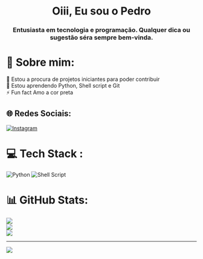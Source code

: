 <h1 align="center">Oiii, Eu sou o Pedro</h1>
<h3 align="center">Entusiasta em tecnologia e programação. Qualquer dica ou sugestão séra sempre bem-vinda.</h3>

# 💫 Sobre mim:
👯 Estou a procura de projetos iniciantes para poder contribuir<br>🌱 Estou aprendendo Python, Shell script e Git<br>⚡ Fun fact Amo a cor preta


## 🌐 Redes Sociais:
[![Instagram](https://img.shields.io/badge/Instagram-%23E4405F.svg?logo=Instagram&logoColor=white)](https://instagram.com/ppedra03) 

# 💻 Tech Stack :
![Python](https://img.shields.io/badge/python-3670A0?style=plastic&logo=python&logoColor=ffdd54) ![Shell Script](https://img.shields.io/badge/shell_script-%23121011.svg?style=plastic&logo=gnu-bash&logoColor=white)
# 📊 GitHub Stats:
![](https://github-readme-stats.vercel.app/api?username=ppdra&theme=dark&hide_border=false&include_all_commits=false&count_private=true)<br/>
![](https://github-readme-streak-stats.herokuapp.com/?user=ppdra&theme=dark&hide_border=false)<br/>
![](https://github-readme-stats.vercel.app/api/top-langs/?username=ppdra&theme=dark&hide_border=false&include_all_commits=false&count_private=true&layout=compact)

---
[![](https://visitcount.itsvg.in/api?id=ppdra&icon=8&color=10)](https://visitcount.itsvg.in)

<!-- Proudly created with GPRM ( https://gprm.itsvg.in ) -->
